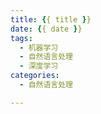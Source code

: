 ```yaml
---
title: {{ title }}
date: {{ date }}
tags:
  - 机器学习
  - 自然语言处理
  - 深度学习
categories:
  - 自然语言处理

---
```


